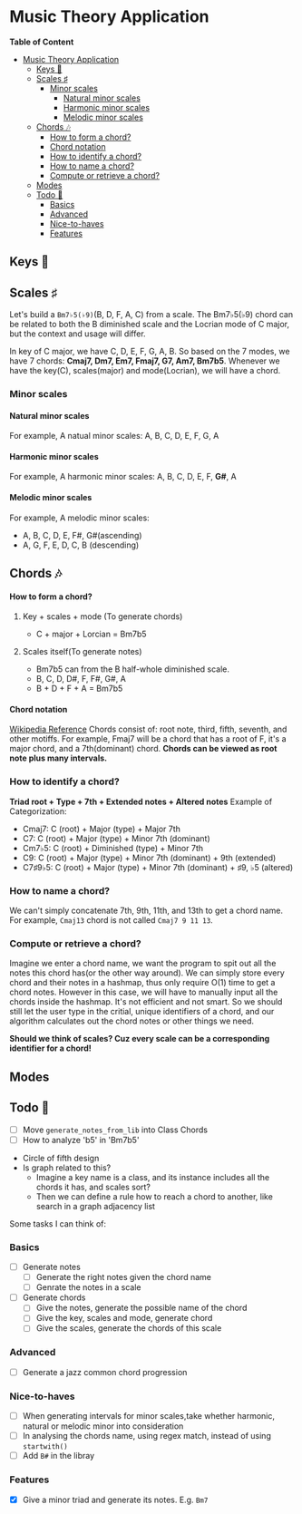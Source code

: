 # Music Theory Application
**Table of Content**
- [Music Theory Application](#music-theory-application)
  - [Keys 🎼](#keys-)
  - [Scales ♯](#scales-)
    - [Minor scales](#minor-scales)
      - [Natural minor scales](#natural-minor-scales)
      - [Harmonic minor scales](#harmonic-minor-scales)
      - [Melodic minor scales](#melodic-minor-scales)
  - [Chords 🎶](#chords-)
      - [How to form a chord?](#how-to-form-a-chord)
      - [Chord notation](#chord-notation)
    - [How to identify a chord?](#how-to-identify-a-chord)
    - [How to name a chord?](#how-to-name-a-chord)
    - [Compute or retrieve a chord?](#compute-or-retrieve-a-chord)
  - [Modes](#modes)
  - [Todo 🎯](#todo-)
    - [Basics](#basics)
    - [Advanced](#advanced)
    - [Nice-to-haves](#nice-to-haves)
    - [Features](#features)

## Keys 🎼

## Scales ♯
Let's build a `Bm7♭5(♭9)`(B, D, F, A, C) from a scale. The Bm7♭5(♭9) chord can be related to both the B diminished scale and the Locrian mode of C major, but the context and usage will differ.

In key of C major, we have C, D, E, F, G, A, B. So based on the 7 modes, we have 7 chords: **Cmaj7, Dm7, Em7, Fmaj7, G7, Am7, Bm7b5**. Whenever we have the key(C), scales(major) and mode(Locrian), we will have a chord.

### Minor scales
#### Natural minor scales
For example, A natual minor scales: A, B, C, D, E, F, G, A

#### Harmonic minor scales
For example, A harmonic minor scales: A, B, C, D, E, F, **G#**, A

#### Melodic minor scales
For example, A melodic minor scales: 
- A, B, C, D, E, F#, G#(ascending)
- A, G, F, E, D, C, B (descending)

## Chords 🎶
#### How to form a chord?
1. Key + scales + mode (To generate chords)
   - C + major + Lorcian = Bm7b5

2. Scales itself(To generate notes)
   - Bm7b5 can from the B half-whole diminished scale. 
   - B, C, D, D#, F, F#, G#, A
   - B + D + F + A = Bm7b5

#### Chord notation
[Wikipedia Reference](https://en.wikipedia.org/wiki/Chord_notation)
Chords consist of: root note, third, fifth, seventh, and other motiffs. For example, Fmaj7 will be a chord that has a root of F, it's a major chord, and a 7th(dominant) chord. **Chords can be viewed as root note plus many intervals.**

### How to identify a chord?
**Triad root + Type + 7th + Extended notes + Altered notes**
Example of Categorization:
- Cmaj7: C (root) + Major (type) + Major 7th
- C7: C (root) + Major (type) + Minor 7th (dominant)
- Cm7♭5: C (root) + Diminished (type) + Minor 7th
- C9: C (root) + Major (type) + Minor 7th (dominant) + 9th (extended)
- C7♯9♭5: C (root) + Major (type) + Minor 7th (dominant) + ♯9, ♭5 (altered)

### How to name a chord?
We can't simply concatenate 7th, 9th, 11th, and 13th to get a chord name. For example, `Cmaj13` chord is not called `Cmaj7 9 11 13`.

### Compute or retrieve a chord?
Imagine we enter a chord name, we want the program to spit out all the notes this chord has(or the other way around). We can simply store every chord and their notes in a hashmap, thus only require O(1) time to get a chord notes. However in this case, we will have to manually input all the chords inside the hashmap. It's not efficient and not smart. So we should still let the user type in the critial, unique identifiers of a chord, and our algorithm calculates out the chord notes or other things we need. 

**Should we think of scales? Cuz every scale can be a corresponding identifier for a chord!**

## Modes 


## Todo 🎯
- [ ] Move `generate_notes_from_lib` into Class Chords
- [ ] How to analyze 'b5' in 'Bm7b5'

- Circle of fifth design
- Is graph related to this?
  - Imagine a key name is a class, and its instance includes all the chords it has, and scales sort?
  - Then we can define a rule how to reach a chord to another, like search in a graph adjacency list

Some tasks I can think of:
### Basics
- [ ] Generate notes
  - [ ] Generate the right notes given the chord name
  - [ ] Genrate the notes in a scale

- [ ] Generate chords
  - [ ] Give the notes, generate the possible name of the chord
  - [ ] Give the key, scales and mode, generate chord
  - [ ] Give the scales, generate the chords of this scale

### Advanced
- [ ] Generate a jazz common chord progression


### Nice-to-haves
- [ ] When generating intervals for minor scales,take whether harmonic, natural or melodic minor into consideration
- [ ] In analysing the chords name, using regex match, instead of using `startwith()`
- [ ] Add `B#` in the libray

### Features
- [x] Give a minor triad and generate its notes. E.g. `Bm7`